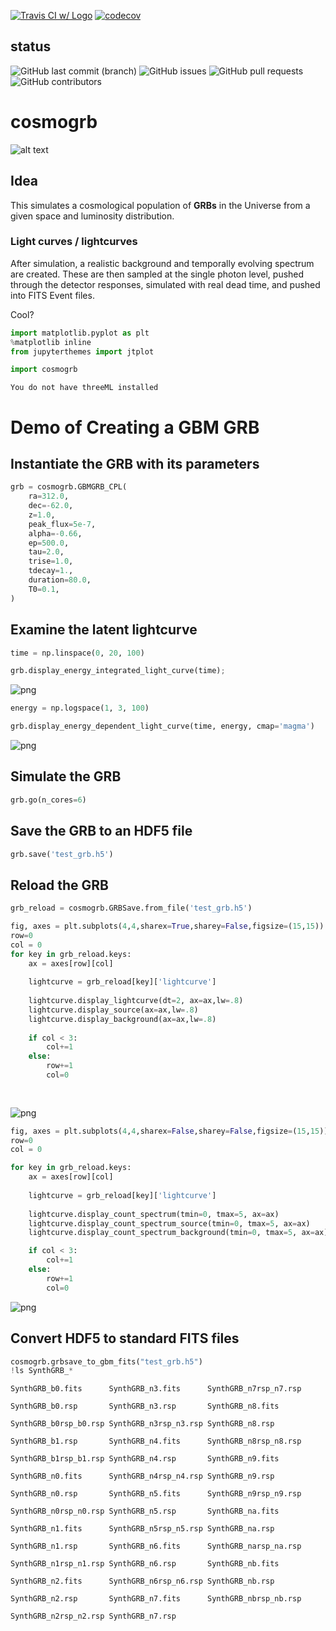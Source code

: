[![Travis CI w/ Logo](https://img.shields.io/travis/grburgess/cosmogrb/master.svg?logo=travis)](https://travis-ci.org/grburgess/cosmogrb)
[![codecov](https://codecov.io/gh/grburgess/cosmogrb/branch/master/graph/badge.svg)](https://codecov.io/gh/grburgess/cosmogrb)
## status
![GitHub last commit (branch)](https://img.shields.io/github/last-commit/grburgess/cosmogrb/master?style=for-the-badge)
![GitHub issues](https://img.shields.io/github/issues/grburgess/cosmogrb?style=for-the-badge)
![GitHub pull requests](https://img.shields.io/github/issues-pr/grburgess/cosmogrb?style=for-the-badge)
![GitHub contributors](https://img.shields.io/github/contributors/grburgess/cosmogrb?style=for-the-badge)

# cosmogrb
![alt text](https://raw.githubusercontent.com/grburgess/grbfunk/master/logo.png)
## Idea
This simulates a cosmological population of **GRBs** in the Universe from a given space and luminosity distribution.

### Light curves / lightcurves

After simulation, a realistic background and temporally evolving spectrum are created. These are then sampled at the single photon level, pushed through the detector responses, simulated with real dead time, and pushed into FITS Event files. 

Cool?

```python
import matplotlib.pyplot as plt
%matplotlib inline
from jupyterthemes import jtplot

import cosmogrb
```

    You do not have threeML installed


# Demo of Creating a GBM GRB

## Instantiate the GRB with its parameters


```python
grb = cosmogrb.GBMGRB_CPL(
    ra=312.0,
    dec=-62.0,
    z=1.0,
    peak_flux=5e-7,
    alpha=-0.66,
    ep=500.0,
    tau=2.0,
    trise=1.0,
    tdecay=1.,
    duration=80.0,
    T0=0.1,
)
```

## Examine the latent lightcurve


```python
time = np.linspace(0, 20, 100)

grb.display_energy_integrated_light_curve(time);


```


![png](demo_files/demo_5_0.png)



```python
energy = np.logspace(1, 3, 100)

grb.display_energy_dependent_light_curve(time, energy, cmap='magma')
```


![png](demo_files/demo_6_0.png)


## Simulate the GRB 


```python
grb.go(n_cores=6)
```

## Save the GRB to an HDF5 file


```python
grb.save('test_grb.h5')
```

## Reload the GRB


```python
grb_reload = cosmogrb.GRBSave.from_file('test_grb.h5')
```


```python
fig, axes = plt.subplots(4,4,sharex=True,sharey=False,figsize=(15,15))
row=0
col = 0
for key in grb_reload.keys:
    ax = axes[row][col]
    
    lightcurve = grb_reload[key]['lightcurve']
    
    lightcurve.display_lightcurve(dt=2, ax=ax,lw=.8)
    lightcurve.display_source(ax=ax,lw=.8)
    lightcurve.display_background(ax=ax,lw=.8)
    
    if col < 3:
        col+=1
    else:
        row+=1
        col=0
    
    
```


![png](demo_files/demo_13_0.png)



```python
fig, axes = plt.subplots(4,4,sharex=False,sharey=False,figsize=(15,15))
row=0
col = 0

for key in grb_reload.keys:
    ax = axes[row][col]
    
    lightcurve = grb_reload[key]['lightcurve']
    
    lightcurve.display_count_spectrum(tmin=0, tmax=5, ax=ax)
    lightcurve.display_count_spectrum_source(tmin=0, tmax=5, ax=ax)
    lightcurve.display_count_spectrum_background(tmin=0, tmax=5, ax=ax)

    if col < 3:
        col+=1
    else:
        row+=1
        col=0
```


![png](demo_files/demo_14_0.png)


## Convert HDF5 to standard FITS files 


```python
cosmogrb.grbsave_to_gbm_fits("test_grb.h5")
!ls SynthGRB_*
```

    SynthGRB_b0.fits      SynthGRB_n3.fits      SynthGRB_n7rsp_n7.rsp

    SynthGRB_b0.rsp       SynthGRB_n3.rsp       SynthGRB_n8.fits

    SynthGRB_b0rsp_b0.rsp SynthGRB_n3rsp_n3.rsp SynthGRB_n8.rsp

    SynthGRB_b1.rsp       SynthGRB_n4.fits      SynthGRB_n8rsp_n8.rsp

    SynthGRB_b1rsp_b1.rsp SynthGRB_n4.rsp       SynthGRB_n9.fits

    SynthGRB_n0.fits      SynthGRB_n4rsp_n4.rsp SynthGRB_n9.rsp

    SynthGRB_n0.rsp       SynthGRB_n5.fits      SynthGRB_n9rsp_n9.rsp

    SynthGRB_n0rsp_n0.rsp SynthGRB_n5.rsp       SynthGRB_na.fits

    SynthGRB_n1.fits      SynthGRB_n5rsp_n5.rsp SynthGRB_na.rsp

    SynthGRB_n1.rsp       SynthGRB_n6.fits      SynthGRB_narsp_na.rsp

    SynthGRB_n1rsp_n1.rsp SynthGRB_n6.rsp       SynthGRB_nb.fits

    SynthGRB_n2.fits      SynthGRB_n6rsp_n6.rsp SynthGRB_nb.rsp

    SynthGRB_n2.rsp       SynthGRB_n7.fits      SynthGRB_nbrsp_nb.rsp

    SynthGRB_n2rsp_n2.rsp SynthGRB_n7.rsp




```python

```
